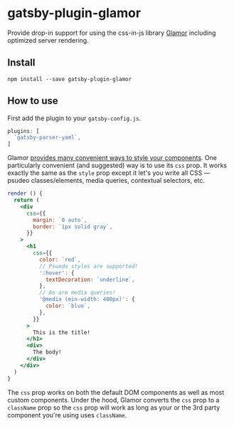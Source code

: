 # gatsby-plugin-glamor

Provide drop-in support for using the css-in-js library
[Glamor](https://github.com/threepointone/glamor) including optimized
server rendering.

## Install

`npm install --save gatsby-plugin-glamor`

## How to use

First add the plugin to your `gatsby-config.js`.

```javascript
plugins: [
  `gatsby-parser-yaml`,
]
```

Glamor [provides many convenient ways to style your
components](https://github.com/threepointone/glamor/blob/master/docs/howto.md).
One particularly convenient (and suggested) way is to use its `css`
prop. It works exactly the same as the `style` prop except it let's you
write all CSS — psudeo classes/elements, media queries, contextual
selectors, etc.

```jsx
render () {
  return (
    <div
      css={{
        margin: `0 auto`,
        border: `1px solid gray`,
      }}
    >
      <h1
        css={{
          color: `red`,
          // Psuedo styles are supported!
          ':hover': {
            textDecoration: `underline`,
          },
          // As are media queries!
          '@media (min-width: 400px)': {
            color: `blue`,
          },
        }}
      >
        This is the title!
      </h1>
      <div>
        The body!
      </div>
    </div>
  )
}
```

The `css` prop works on both the default DOM components as well as most
custom components. Under the hood, Glamor converts the `css` prop to a
`className` prop so the `css` prop will work as long as your or the 3rd
party component you're using uses `className`.
